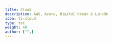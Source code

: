 ```yaml
---
title: Cloud
description: AWS, Azure, Digital Ocean & Linode
icon: ti-cloud
type: toc
weight: 40
author: ["",]
---
```

